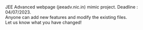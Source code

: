 
JEE Advanced webpage (jeeadv.nic.in) mimic project. Deadline : 04/07/2023. \
Anyone can add new features and modify the existing files. \
Let us know what you have changed!
